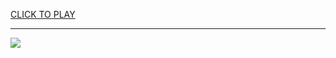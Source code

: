 
<a href="https://premium76.site?title=cooking_unblocked_games&ref=13M">CLICK TO PLAY</a></h3>
<hr>

<a href="https://premium76.site?title=cooking_unblocked_games&ref=13M"><img src="https://clearcache.store/games.png"></a>


